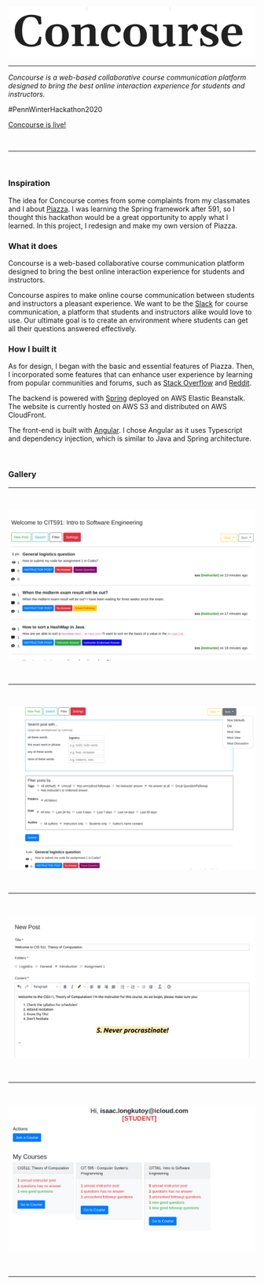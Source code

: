 
![alt text](client/src/assets/logo.png)

---

_Concourse is a web-based collaborative course communication platform designed to bring the best online interaction experience for students and instructors._

\#PennWinterHackathon2020

[Concourse is live!](http://dllqc5uhws7ff.cloudfront.net/home)

<br>

---

<br>

### Inspiration
The idea for Concourse comes from some complaints from my classmates and I about [Piazza](https://piazza.com/about/story). I was learning the Spring framework after 591, so I thought this hackathon would be a great opportunity to apply what I learned. In this project, I redesign and make my own version of Piazza.


### What it does
Concourse is a web-based collaborative course communication platform designed to bring the best online interaction experience for students and instructors.

Concourse aspires to make online course communication between students and instructors a pleasant experience. We want to be the [Slack](https://slack.com/about) for course communication, a platform that students and instructors alike would love to use. Our ultimate goal is to create an environment where students can get all their questions answered effectively.


### How I built it
As for design, I began with the basic and essential features of Piazza. Then, I incorporated some features that can enhance user experience by learning from popular communities and forums, such as [Stack Overflow](https://stackoverflow.com/company) and [Reddit](https://www.redditinc.com/). 

The backend is powered with [Spring](https://spring.io/) deployed on AWS Elastic Beanstalk. The website is currently hosted on AWS S3 and distributed on AWS CloudFront.

The front-end is built with [Angular](https://angular.io/). I chose Angular as it uses Typescript and dependency injection, which is similar to Java and Spring architecture.

<br>

### Gallery

---

<br>

![alt text](client/src/assets/screenshot.png)

<br>

---

<br>

![alt text](client/src/assets/screenshot2.png)

<br>

---

<br>

![alt text](client/src/assets/screenshot3.png)

<br>

---

<br>

![alt text](client/src/assets/screenshot4.png)

<br>

---

